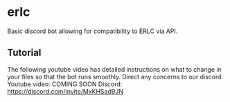 # erlc
Basic discord bot allowing for compatibility to ERLC via API.

## Tutorial
The following youtube video has detailed instructions on what to change in your files so that the bot runs smoothly. Direct any concerns to our discord.
Youtube video: COMING SOON
Discord: https://discord.com/invite/MxKHSad9JN
